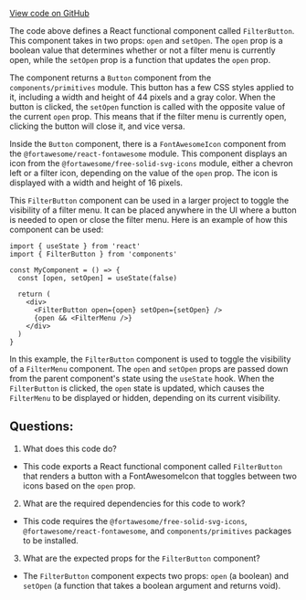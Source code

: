 [View code on GitHub](zoo-labs/zoo/blob/master/app/components/common/FilterButton.tsx)

The code above defines a React functional component called `FilterButton`. This component takes in two props: `open` and `setOpen`. The `open` prop is a boolean value that determines whether or not a filter menu is currently open, while the `setOpen` prop is a function that updates the `open` prop.

The component returns a `Button` component from the `components/primitives` module. This button has a few CSS styles applied to it, including a width and height of 44 pixels and a gray color. When the button is clicked, the `setOpen` function is called with the opposite value of the current `open` prop. This means that if the filter menu is currently open, clicking the button will close it, and vice versa.

Inside the `Button` component, there is a `FontAwesomeIcon` component from the `@fortawesome/react-fontawesome` module. This component displays an icon from the `@fortawesome/free-solid-svg-icons` module, either a chevron left or a filter icon, depending on the value of the `open` prop. The icon is displayed with a width and height of 16 pixels.

This `FilterButton` component can be used in a larger project to toggle the visibility of a filter menu. It can be placed anywhere in the UI where a button is needed to open or close the filter menu. Here is an example of how this component can be used:

```
import { useState } from 'react'
import { FilterButton } from 'components'

const MyComponent = () => {
  const [open, setOpen] = useState(false)

  return (
    <div>
      <FilterButton open={open} setOpen={setOpen} />
      {open && <FilterMenu />}
    </div>
  )
}
```

In this example, the `FilterButton` component is used to toggle the visibility of a `FilterMenu` component. The `open` and `setOpen` props are passed down from the parent component's state using the `useState` hook. When the `FilterButton` is clicked, the `open` state is updated, which causes the `FilterMenu` to be displayed or hidden, depending on its current visibility.
## Questions: 
 1. What does this code do?
- This code exports a React functional component called `FilterButton` that renders a button with a FontAwesomeIcon that toggles between two icons based on the `open` prop.

2. What are the required dependencies for this code to work?
- This code requires the `@fortawesome/free-solid-svg-icons`, `@fortawesome/react-fontawesome`, and `components/primitives` packages to be installed.

3. What are the expected props for the `FilterButton` component?
- The `FilterButton` component expects two props: `open` (a boolean) and `setOpen` (a function that takes a boolean argument and returns void).